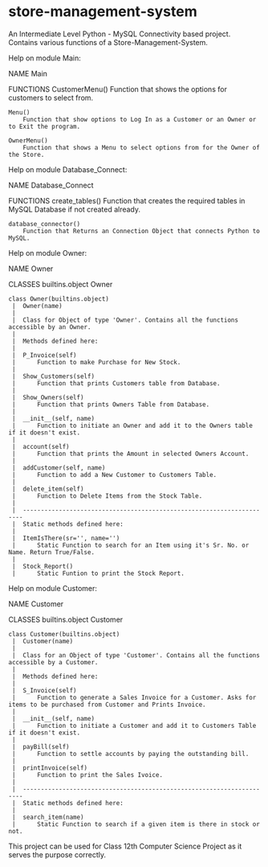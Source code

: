 # store-management-system
An Intermediate Level Python - MySQL Connectivity based project. Contains various functions of a Store-Management-System. 

Help on module Main:

NAME
    Main

FUNCTIONS
    CustomerMenu()
        Function that shows the options for customers to select from.
    
    Menu()
        Function that show options to Log In as a Customer or an Owner or to Exit the program.
    
    OwnerMenu()
        Function that shows a Menu to select options from for the Owner of the Store.
        
Help on module Database_Connect:

NAME
    Database_Connect

FUNCTIONS
    create_tables()
        Function that creates the required tables in MySQL Database if not created already.

    database_connector()
        Function that Returns an Connection Object that connects Python to MySQL.
        
Help on module Owner:

NAME
    Owner

CLASSES
    builtins.object
        Owner

    class Owner(builtins.object)
     |  Owner(name)
     |
     |  Class for Object of type 'Owner'. Contains all the functions accessible by an Owner.
     |
     |  Methods defined here:
     |
     |  P_Invoice(self)
     |      Function to make Purchase for New Stock.
     |
     |  Show_Customers(self)
     |      Function that prints Customers table from Database.
     |
     |  Show_Owners(self)
     |      Function that prints Owners Table from Database.
     |
     |  __init__(self, name)
     |      Function to initiate an Owner and add it to the Owners table if it doesn't exist.
     |
     |  account(self)
     |      Function that prints the Amount in selected Owners Account.
     |
     |  addCustomer(self, name)
     |      Function to add a New Customer to Customers Table.
     |
     |  delete_item(self)
     |      Function to Delete Items from the Stock Table.
     |
     |  ----------------------------------------------------------------------
     |  Static methods defined here:
     |
     |  ItemIsThere(sr='', name='')
     |      Static Function to search for an Item using it's Sr. No. or Name. Return True/False.
     |
     |  Stock_Report()
     |      Static Funtion to print the Stock Report.
     
Help on module Customer:

NAME
    Customer

CLASSES
    builtins.object
        Customer

    class Customer(builtins.object)
     |  Customer(name)
     |
     |  Class for an Object of type 'Customer'. Contains all the functions accessible by a Customer.
     |
     |  Methods defined here:
     |
     |  S_Invoice(self)
     |      Function to generate a Sales Invoice for a Customer. Asks for items to be purchased from Customer and Prints Invoice.        
     |
     |  __init__(self, name)
     |      Function to initiate a Customer and add it to Customers Table if it doesn't exist.
     |
     |  payBill(self)
     |      Function to settle accounts by paying the outstanding bill.
     |
     |  printInvoice(self)
     |      Function to print the Sales Ivoice.
     |
     |  ----------------------------------------------------------------------
     |  Static methods defined here:
     |
     |  search_item(name)
     |      Static Function to search if a given item is there in stock or not.
     

This project can be used for Class 12th Computer Science Project as it serves the purpose correctly.
